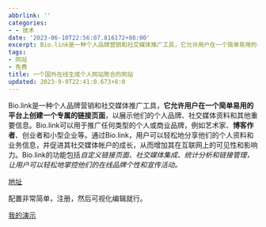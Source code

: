 ```yaml
---
abbrlink: ''
categories:
- - 技术
date: '2023-06-10T22:56:07.816172+08:00'
excerpt: Bio.link是一种个人品牌营销和社交媒体推广工具，它允许用户在一个简单易用的平台上创建一个专属的链接页面，以展示他们的个人品牌、社交媒体资料和其他重要信息。Bio.link可以用于推广任何类型的个人或商业品牌，例如艺术家、博客作者、创业者和小型企业等。通过Bio.link，用户可以轻松地分享他们的个人资料和业务信息，并促进其社交媒体帐户的成长，从而增加其在互联网上的可见性和影响力。Bio.li...
tags:
- 网站
- 免费
title: 一个国外在线生成个人网站聚合的网站
updated: 2023-9-9T22:41:0.673+8:0
---
```

Bio.link是一种个人品牌营销和社交媒体推广工具，**它允许用户在一个简单易用的平台上创建一个专属的链接页面**，以展示他们的个人品牌、社交媒体资料和其他重要信息。Bio.link可以用于推广任何类型的个人或商业品牌，例如艺术家、**博客作者**、创业者和小型企业等。通过Bio.link，用户可以轻松地分享他们的个人资料和业务信息，并促进其社交媒体帐户的成长，从而增加其在互联网上的可见性和影响力。Bio.link的功能包括*自定义链接页面、社交媒体集成、统计分析和链接管理，让用户可以轻松地掌控他们的在线品牌个性和宣传活动。*

[地址](https://bio.link)

配置非常简单，注册，然后可视化编辑就行。

[我的演示](https://bio.link/brmdm)
